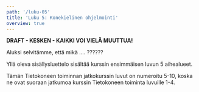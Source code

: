 ```yaml
---
path: '/luku-05'
title: 'Luku 5: Konekielinen ohjelmointi'
overview: true
---
```


**DRAFT - KESKEN - KAIKKI VOI VIELÄ MUUTTUA!**

Aluksi selvitämme, että mikä .... ??????

<please-login></please-login>

<pages-in-this-section></pages-in-this-section>

Yllä oleva sisällysluettelo sisältää kurssin ensimmäisen luvun 5 aihealueet.

Tämän Tietokoneen toiminnan jatkokurssin luvut on numeroitu 5-10, koska ne ovat suoraan jatkumoa kurssin Tietokoneen toiminta luvuille 1-4.

<exercises-in-this-section></exercises-in-this-section>
